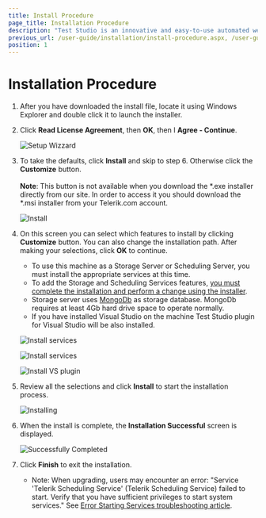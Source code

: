 ```yaml
---
title: Install Procedure
page_title: Installation Procedure
description: "Test Studio is an innovative and easy-to-use automated web, WPF and load testing solution. Test Studio tests support essential technologies like ASP.NET AJAX, Silverlight, PHP and MVC. HTML5, Testing framework, functional testing, performance testing, load testing, exploratory testing, manual testing."
previous_url: /user-guide/installation/install-procedure.aspx, /user-guide/installation/install-procedure
position: 1
---
```

# Installation Procedure #

1. After you have downloaded the install file, locate it using Windows Explorer and double click it to launch the installer.
2. Click __Read License Agreement__, then __OK__, then I __Agree - Continue__.

	![Setup Wizzard](/img/getting-started/installation/install-procedure/fig1.png)

3. To take the defaults, click __Install__ and skip to step 6. Otherwise click the __Customize__ button. <br><br>**Note**: This button is not available when you download the *.exe installer directly from our site. In order to access it you should download the *.msi installer from your Telerik.com account.

	![Install](/img/getting-started/installation/install-procedure/fig2.png)

4. On this screen you can select which features to install by clicking __Customize__ button. You can also change the installation path. After making your selections, click __OK__ to continue.

	* To use this machine as a Storage Server or Scheduling Server, you must install the appropriate services at this time.
	* To add the Storage and Scheduling Services features, <a href="/getting-started/installation/add-services" target="_blank">you must complete the installation and perform a change using the installer</a>.
	* Storage server uses <a href="https://www.mongodb.com" target="_blank">MongoDb</a> as storage database. MongoDb requires at least 4Gb hard drive space to operate normally.
	* If you have installed Visual Studio on the machine Test Studio plugin for Visual Studio will be also installed.

	![Install services](/img/getting-started/installation/install-procedure/fig3.png)

	![Install services](/img/getting-started/installation/install-procedure/fig4.png)

	![Install VS plugin](/img/getting-started/installation/install-procedure/fig5.png)

5. Review all the selections and click __Install__ to start the installation process.

	![Installing](/img/getting-started/installation/install-procedure/fig7.png)

6. When the install is complete, the __Installation Successful__  screen is displayed.

	![Successfully Completed](/img/getting-started/installation/install-procedure/fig8.png)

7. Click __Finish__ to exit the installation.

	* Note: When upgrading, users may encounter an error: "Service 'Telerik Scheduling Service' (Telerik Scheduling Service) failed to start. Verify that you have sufficient privileges to start system services." See <a href="/troubleshooting-guide/installation-problems-tg/error-starting-services" target="_blank">Error Starting Services troubleshooting article</a>.



